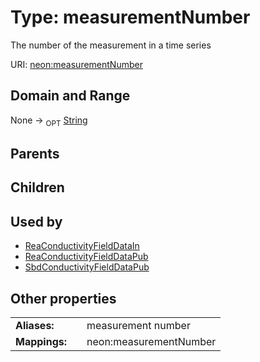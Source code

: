 
# Type: measurementNumber


The number of the measurement in a time series

URI: [neon:measurementNumber](https://data.neonscience.org/measurementNumber)


## Domain and Range

None ->  <sub>OPT</sub> [String](types/String.md)

## Parents


## Children


## Used by

 * [ReaConductivityFieldDataIn](ReaConductivityFieldDataIn.md)
 * [ReaConductivityFieldDataPub](ReaConductivityFieldDataPub.md)
 * [SbdConductivityFieldDataPub](SbdConductivityFieldDataPub.md)

## Other properties

|  |  |  |
| --- | --- | --- |
| **Aliases:** | | measurement number |
| **Mappings:** | | neon:measurementNumber |

